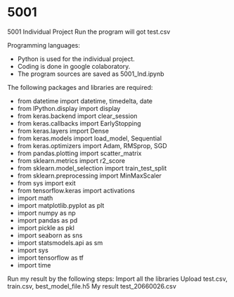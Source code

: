 # 5001
5001 Individual Project
Run the program will got test.csv

Programming languages:
- Python is used for the individual project.
- Coding is done in google colaboratory.
- The program sources are saved as 5001_Ind.ipynb

The following packages and libraries are required:
- from datetime import datetime, timedelta, date
- from IPython.display import display
- from keras.backend import clear_session
- from keras.callbacks import EarlyStopping
- from keras.layers import Dense
- from keras.models import load_model, Sequential
- from keras.optimizers import Adam, RMSprop, SGD
- from pandas.plotting import scatter_matrix
- from sklearn.metrics import r2_score
- from sklearn.model_selection import train_test_split
- from sklearn.preprocessing import MinMaxScaler
- from sys import exit
- from tensorflow.keras import activations
- import math
- import matplotlib.pyplot as plt
- import numpy as np
- import pandas as pd
- import pickle as pkl
- import seaborn as sns
- import statsmodels.api as sm
- import sys
- import tensorflow as tf
- import time

Run my result by the following steps:
Import all the libraries
Upload test.csv, train.csv, best_model_file.h5
My result test_20660026.csv



